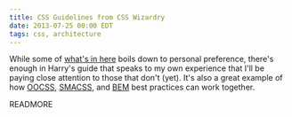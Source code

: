```yaml
---
title: CSS Guidelines from CSS Wizardry
date: 2013-07-25 00:00 EDT
tags: css, architecture
---
```


While some of [what's in here](https://github.com/csswizardry/CSS-Guidelines) boils down to personal preference, there's enough in Harry's guide that speaks to my own experience that I'll be paying close attention to those that don't (yet). It's also a great example of how [OOCSS][1], [SMACSS][2], and [BEM][3] best practices can work together.

READMORE

 [1]: http://oocss.org/
 [2]: http://smacss.com/
 [3]: http://bem.info/method/
